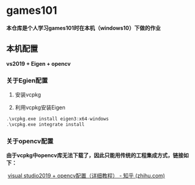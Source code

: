 # games101

**本仓库是个人学习games101时在本机（windows10）下做的作业**

## 本机配置

**vs2019 + Eigen + opencv**

### 关于Egien配置

1.   安装vcpkg

2.   利用vcpkg安装Eigen

   ```c++
   .\vcpkg.exe install eigen3:x64-windows
   .\vcpkg.exe integrate install
   ```

### 关于opencv配置

​	**由于vcpkg中opencv库无法下载了，因此只能用传统的工程集成方式，链接如下：**

​	[visual studio2019 + opencv配置（详细教程） - 知乎 (zhihu.com)](https://zhuanlan.zhihu.com/p/635425811)

